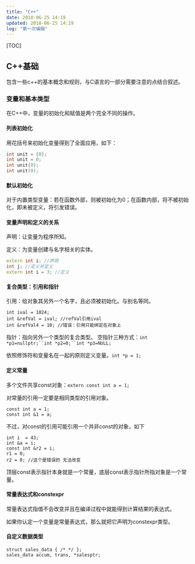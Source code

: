 ```yaml
---
title: "C++"
date: 2018-06-25 14:19
updated: 2018-06-25 14:19
log: "第一次编辑"
---
```


[TOC]

## C++基础

包含一些c++的基本概念和规则，与C语言的一部分需要注意的点结合叙述。

### 变量和基本类型

在C++中，变量的初始化和赋值是两个完全不同的操作。

#### 列表初始化
用花括号来初始化变量得到了全面应用，如下：

```C++
int unit = {0};
int unit = 0;
int unit{0};
int unit(0);
```

#### 默认初始化

对于内置类型变量：若在函数外部，则被初始化为0；在函数内部，将不被初始化，即未被定义，将引发错误。

#### 变量声明和定义的关系

声明：让变量为程序所知。

定义：为变量创建与名字相关的实体。

```C++
extern int i; //声明
int j; //定义并定义
extern int i = 3; //定义
```

#### 复合类型：引用和指针

引用：给对象其另外一个名字，且必须被初始化。与别名等同。

```
int ival = 1024;
int &refVal = ival; //refVal引用ival
int &refVal4 = 10; //错误：引用只能绑定在对象上
```

指针：指向另外一个类型的复合类型。
空指针三种方式：`int *p1=nullptr;``int *p2=0;``int *p3=NULL;`

依照修饰符和变量名在一起的原则定义变量。`int *p = 1;`

#### 定义常量

多个文件共享const对象：`extern const int a = 1;`

对常量的引用一定要是相同类型的引用对象。

```
const int a = 1;
const int &1 = a;
```
不过，对const的引用可能引用一个并非const的对象，如下

```
int i  = 43;
int &a = i;
const int &r2 = i;
r1 = 0;
r2 = 0; //这个是错误的 无法改变
```
顶层const表示指针本身就是一个常量，底层const表示指针所指对象是一个常量。

#### 常量表达式和constexpr

常量表达式指值不会改变并且在编译过程中就能得到计算结果的表达式。

如果你认定一个变量是常量表达式，那么就把它声明为constexpr类型。

#### 自定义数据类型

```
struct sales_data { /* */ };
sales_data accum, trans, *salesptr;
```


